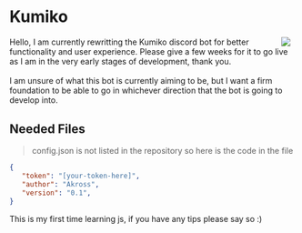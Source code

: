 # Kumiko

<div>
    <p style="margin-right: 10px; margin-bottom: 30px">
    <img src="https://i.imgur.com/Gpd8H1W.png" style="float: right">
    Hello, I am currently rewritting the Kumiko discord bot for better functionality and user experience. Please give a few weeks for it to go live as I am in the very early stages of development, thank you.
    <br></br>
    I am unsure of what this bot is currently aiming to be, but I want a firm foundation to be able to go in whichever direction that the bot is going to develop into.
    </p>
</div>

## Needed Files

> config.json is not listed in the repository so here is the code in the file

 ```json
{
    "token": "[your-token-here]",
    "author": "Akross",
    "version": "0.1",
}
```

This is my first time learning js, if you have any tips please say so :)
